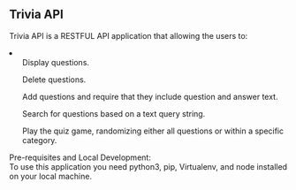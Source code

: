 <b><h2>Trivia API</h2></b>

Trivia API is a RESTFUL API application that allowing the users to:<br>
<li>
  <ol> Display questions.</ol>
  <ol> Delete questions.</ol>
  <ol>Add questions and require that they include question and answer text.</ol>
  <ol>Search for questions based on a text query string.</ol>
  <ol>Play the quiz game, randomizing either all questions or within a specific category.</ol>
</li?
  
Pre-requisites and Local Development:<br>
To use this application you need python3, pip, Virtualenv, and node installed on your local machine.
